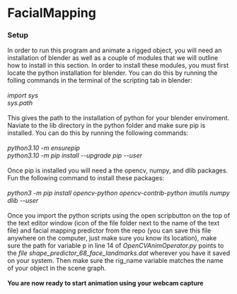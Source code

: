# FacialMapping

### Setup
In order to run this program and animate a rigged object, you will need an installation of blender as well as a couple of modules that we
will outline how to install in this section. In order to install these modules, you must first locate the python installation for blender. You
can do this by running the folling commands in the terminal of the scripting tab in blender:
<br />
<br />
*import sys
<br />
sys.path*
<br />
<br />
This gives the path to the installation of python for your blender enviroment. Naviate to the lib directory in the python folder and make sure
pip is installed. You can do this by running the following commands:
<br />
<br />
*python3.10 -m ensurepip
<br />
python3.10 -m pip install --upgrade pip --user* 
<br />
<br />
Once pip is installed you will need a the opencv, numpy, and dlib packages. Fun the following command to install these packages:
<br />
<br />
*python3 -m pip install opencv-python opencv-contrib-python imutils numpy dlib --user*
<br />
<br />
Once you import the python scripts using the open scripbutton on the top of the text editor window (icon of the file folder next to the name of the text file) and facial mapping predictor from the repo (you can save this file anywhere on the computer, just make sure you know its location), make sure the path for variable p in line 14 of 
*OpenCVAnimOperator.py* points to the *file shape_predictor_68_face_landmarks.dat* wherever you have it saved on your system. Then make sure the 
rig_name variable matches the name of your object in the scene graph.
<br />
<br />
**You are now ready to start animation using your webcam capture**
